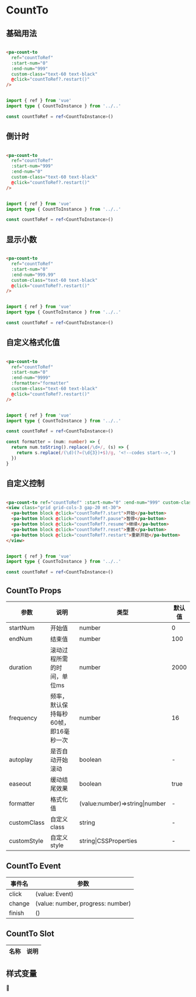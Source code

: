 # CountTo

<!--codes start-->

## 基础用法

```html [template]

<pa-count-to
  ref="countToRef"
  :start-num="0"
  :end-num="999"
  custom-class="text-60 text-black"
  @click="countToRef?.restart()"
/>

```
```ts [script]

import { ref } from 'vue'
import type { CountToInstance } from '../..'

const countToRef = ref<CountToInstance>()

```
## 倒计时

```html [template]

<pa-count-to
  ref="countToRef"
  :start-num="999"
  :end-num="0"
  custom-class="text-60 text-black"
  @click="countToRef?.restart()"
/>

```
```ts [script]

import { ref } from 'vue'
import type { CountToInstance } from '../..'

const countToRef = ref<CountToInstance>()

```
## 显示小数

```html [template]

<pa-count-to
  ref="countToRef"
  :start-num="0"
  :end-num="999.99"
  custom-class="text-60 text-black"
  @click="countToRef?.restart()"
/>

```
```ts [script]

import { ref } from 'vue'
import type { CountToInstance } from '../..'

const countToRef = ref<CountToInstance>()

```
## 自定义格式化值

```html [template]

<pa-count-to
  ref="countToRef"
  :start-num="0"
  :end-num="9999"
  :formatter="formatter"
  custom-class="text-60 text-black"
  @click="countToRef?.restart()"
/>

```
```ts [script]

import { ref } from 'vue'
import type { CountToInstance } from '../..'

const countToRef = ref<CountToInstance>()

const formatter = (num: number) => {
  return num.toString().replace(/\d+/, (s) => {
    return s.replace(/(\d)(?=(\d{3})+$)/g, '<!--codes start-->,')
  })
}

```
## 自定义控制

```html [template]

<pa-count-to ref="countToRef" :start-num="0" :end-num="999" custom-class="text-60 text-black" />
<view class="grid grid-cols-3 gap-20 mt-30">
  <pa-button block @click="countToRef?.start">开始</pa-button>
  <pa-button block @click="countToRef?.pause">暂停</pa-button>
  <pa-button block @click="countToRef?.resume">继续</pa-button>
  <pa-button block @click="countToRef?.reset">重置</pa-button>
  <pa-button block @click="countToRef?.restart">重新开始</pa-button>
</view>

```
```ts [script]

import { ref } from 'vue'
import type { CountToInstance } from '../..'

const countToRef = ref<CountToInstance>()

```

<!--codes end-->

## CountTo Props

<!--props start-->

| 参数 | 说明 | 类型 | 默认值 |
| --- | ----- | --- | --- |
| startNum | 开始值 | number |  0 |
| endNum | 结束值 | number |  100 |
| duration | 滚动过程所需的时间，单位ms | number |  2000 |
| frequency | 频率，默认保持每秒60帧，即16毫秒一次 | number |  16 |
| autoplay | 是否自动开始滚动 | boolean | - |
| easeout | 缓动结尾效果 | boolean |  true |
| formatter | 格式化值 | (value:number)=\>string\|number | - |
| customClass | 自定义class | string | - |
| customStyle | 自定义style | string\|CSSProperties | - |

<!--props end-->

## CountTo Event

<!--event start-->

| 事件名 | 参数 |
| --- | --- |
| click | (value: Event)  |
| change | (value: number, progress: number)  |
| finish | ()  |

<!--event end-->

## CountTo Slot

<!--slot start-->

| 名称 | 说明 |
| --- | --- |


<!--slot end-->

## 样式变量

<!--cssVar start-->

:see_no_evil:

<!--cssVar end-->

